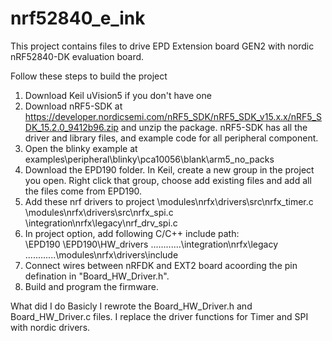# nrf52840_e_ink

This project contains files to drive EPD Extension board GEN2  with nordic nRF52840-DK  evaluation board. 

Follow these steps to build the project
1. Download Keil uVision5 if you don't have one
2. Download nRF5-SDK at  https://developer.nordicsemi.com/nRF5_SDK/nRF5_SDK_v15.x.x/nRF5_SDK_15.2.0_9412b96.zip and unzip the package. nRF5-SDK has all the driver and library files, and example code for all peripheral component.
3. Open the blinky example at examples\peripheral\blinky\pca10056\blank\arm5_no_packs
4. Download the EPD190 folder. In Keil, create a new group in the project you open. Right click that group, choose add existing files and add all the files come from EPD190.
5. Add these nrf drivers to project
    \modules\nrfx\drivers\src\nrfx_timer.c
    \modules\nrfx\drivers\src\nrfx_spi.c
    \integration\nrfx\legacy\nrf_drv_spi.c
6. In project option, add following C/C++ include path:   
  \EPD190
  \EPD190\HW_drivers
  ..\..\..\..\..\..\integration\nrfx\legacy
  ..\..\..\..\..\..\modules\nrfx\drivers\include
7. Connect wires between nRFDK and EXT2 board acoording the pin defination in "Board_HW_Driver.h".
8. Build and program the firmware.

What did I do
Basicly I rewrote the Board_HW_Driver.h and Board_HW_Driver.c files. I replace the driver functions for Timer and SPI with nordic drivers.
